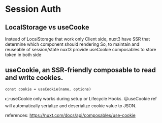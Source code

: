 # Session Auth

## LocalStorage vs useCooke

Instead of LocalStorage that work only Client side, nuxt3 have SSR that determine which component should rendering
So, to maintain and reuseable of session/state nuxt3 provide useCookie composables
to store token in both side

## useCookie, an SSR-friendly composable to read and write cookies.

`const cookie = useCookie(name, options)`

👉useCookie only works during setup or Lifecycle Hooks.
😌useCookie ref will automatically serialize and deserialize cookie value to JSON.

references:
<https://nuxt.com/docs/api/composables/use-cookie>
